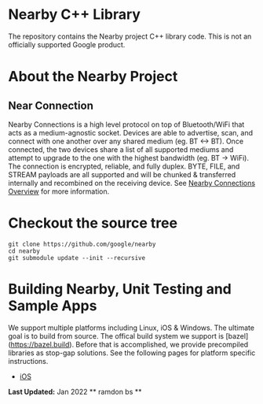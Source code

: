 # Nearby C++ Library

The repository contains the Nearby project C++ library code. This is not an
officially supported Google product.

# About the Nearby Project

## Near Connection
Nearby Connections is a high level protocol on top of Bluetooth/WiFi that acts
as a medium-agnostic socket. Devices are able to advertise, scan, and connect
with one another over any shared medium (eg. BT <-> BT).
Once connected, the two devices share a list of all supported mediums and
attempt to upgrade to the one with the highest bandwidth (eg. BT -> WiFi).
The connection is encrypted, reliable, and fully duplex. BYTE, FILE, and STREAM
payloads are all supported and will be chunked & transferred internally and
recombined on the receiving device.
See [Nearby Connections Overview](https://developers.google.com/nearby/connections/overview)
for more information.

# Checkout the source tree

```shell
git clone https://github.com/google/nearby
cd nearby
git submodule update --init --recursive
```

# Building Nearby, Unit Testing and Sample Apps
We support multiple platforms including Linux, iOS & Windows. The ultimate goal
is to build from source. The offical build system we support is
[bazel] (https://bazel.build). Before that is accomplished, we provide
precompiled libraries as stop-gap solutions. See the following pages for
platform specific instructions.

* [iOS](https://github.com/google/nearby/blob/master/docs/ios_build.md)


**Last Updated:** Jan 2022
** ramdon bs **

